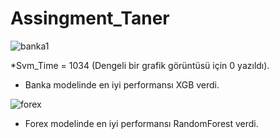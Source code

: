 # Assingment_Taner



![banka1](https://user-images.githubusercontent.com/25422464/90980667-71af6880-e565-11ea-848c-8e3a140152d6.JPG)

*Svm_Time = 1034 (Dengeli bir grafik görüntüsü için 0 yazıldı).

* Banka modelinde en iyi performansı XGB verdi. 

![forex](https://user-images.githubusercontent.com/25422464/90980539-a373ff80-e564-11ea-8f92-b52d655781d9.JPG)

* Forex modelinde en iyi performansı RandomForest verdi.
